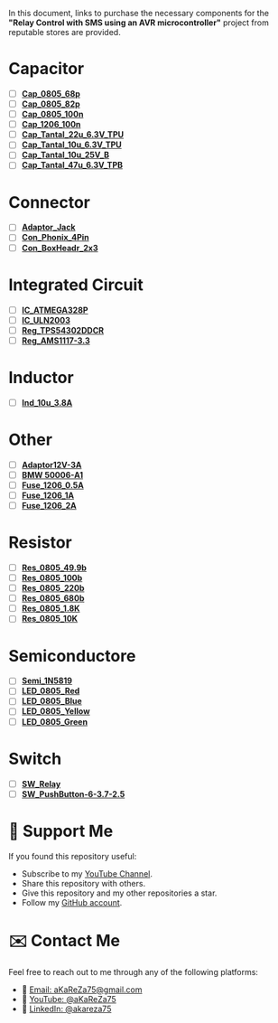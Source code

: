 In this document, links to purchase the necessary components for the **"Relay Control with SMS using an AVR microcontroller"** project from reputable stores are provided.

# Capacitor
- [ ] [**Cap_0805_68p**](https://lionelectronic.ir/products/1954-0805CG680J500NT)
- [ ] [**Cap_0805_82p**](https://mclc.ir/%D8%AE%D8%A7%D8%B2%D9%86-%D8%A7%D8%B3-%D8%A7%D9%85-%D8%AF%DB%8C-82-%D9%BE%DB%8C%DA%A9%D9%88-%D9%81%D8%A7%D8%B1%D8%A7%D8%AF-0805-SMD-82pF.html)
- [ ] [**Cap_0805_100n**](https://lionelectronic.ir/products/2791-CL21B104KBCNNNC)
- [ ] [**Cap_1206_100n**](https://lionelectronic.ir/products/4275-C3216X7R2E104K160AA)
- [ ] [**Cap_Tantal_22u_6.3V_TPU**](https://silmic.ir/product/%D8%AE%D8%A7%D8%B2%D9%86-%D9%BE%D9%84%DB%8C%D9%85%D8%B1-%D8%AC%D8%A7%D9%85%D8%AF-%D8%AA%D8%A7%D9%86%D8%AA%D8%A7%D9%84%DB%8C%D9%88%D9%85-22-%D9%85%DB%8C%DA%A9%D8%B1%D9%88-%D9%81%D8%A7%D8%B1%D8%A7-2/)
- [ ] [**Cap_Tantal_10u_6.3V_TPU**](https://silmic.ir/product/%d8%ae%d8%a7%d8%b2%d9%86-%d9%be%d9%84%db%8c%d9%85%d8%b1-%d8%ac%d8%a7%d9%85%d8%af-%d8%aa%d8%a7%d9%86%d8%aa%d8%a7%d9%84%db%8c%d9%88%d9%85-47-%d9%85%db%8c%da%a9%d8%b1%d9%88-%d9%81%d8%a7%d8%b1%d8%a7/)
- [ ] [**Cap_Tantal_10u_25V_B**](https://roboeq.ir/products/detail/0301387/%D8%AE%D8%A7%D8%B2%D9%86-%D8%AA%D8%A7%D9%86%D8%AA%D8%A7%D9%84%DB%8C%D9%88%D9%85-10-%D9%85%DB%8C%DA%A9%D8%B1%D9%88-%D9%81%D8%A7%D8%B1%D8%A7%D8%AF-25-%D9%88%D9%84%D8%AA-SMD-%D8%B3%D8%A7%DB%8C%D8%B2-B/)
- [ ] [**Cap_Tantal_47u_6.3V_TPB**](https://silmic.ir/product/%D8%AE%D8%A7%D8%B2%D9%86-%D8%AA%D8%A7%D9%86%D8%AA%D8%A7%D9%84%DB%8C%D9%88%D9%85-47-%D9%85%DB%8C%DA%A9%D8%B1%D9%88-%D9%81%D8%A7%D8%B1%D8%A7%D8%AF-6-3-%D9%88%D9%84%D8%AA-2/)

# Connector
- [ ] [**Adaptor_Jack**](https://lionelectronic.ir/products/4704-DC005)
- [ ] [**Con_Phonix_4Pin**](https://ickala.com/phonix-508-right/20670-phoenix-4pin-right.html?search_query=%D9%81%D9%88%D9%86%DB%8C%DA%A9%D8%B3&results=65)  
- [ ] [**Con_BoxHeadr_2x3**](https://ickala.com/box-header-soft/24748-bh6s.html)  

# Integrated Circuit
- [ ] [**IC_ATMEGA328P**](https://lionelectronic.ir/products/293-ATMEGA328P-AU)  
- [ ] [**IC_ULN2003**](https://lionelectronic.ir/products/1506-ULN2003D1013TR)  
- [ ] [**Reg_TPS54302DDCR**](https://lionelectronic.ir/products/2487-TPS54302DDCR)
- [ ] [**Reg_AMS1117-3.3**](https://lionelectronic.ir/products/868-AMS1117-3.3)

# Inductor
- [ ] [**Ind_10u_3.8A**](https://lionelectronic.ir/products/4357-SPM6530T-100M)

# Other
- [ ] [**Adaptor12V-3A**](https://eshop.eca.ir/%D8%A2%D8%AF%D8%A7%D9%BE%D8%AA%D9%88%D8%B1/1596-%D8%A2%D8%AF%D8%A7%D9%BE%D8%AA%D9%88%D8%B1-12-%D9%88%D9%84%D8%AA-3-%D8%A2%D9%85%D9%BE%D8%B1-%D8%A8%DB%8C%D9%86-%D8%B1%D8%A7%D9%87%DB%8C-12v-3a.html)
- [ ] [**BMW 50006-A1**](https://eshop.eca.ir/%D8%AC%D8%B9%D8%A8%D9%87-%D8%A8%D8%B1%D8%AF-%D9%88-%D9%85%D8%AF%D8%A7%D8%B1/11600-%D8%AC%D8%B9%D8%A8%D9%87-%D8%A8%D8%B1%D8%AF-%D9%BE%D9%84%D8%A7%D8%B3%D8%AA%DB%8C%DA%A9%DB%8C-%D8%AF%DB%8C%D9%88%D8%A7%D8%B1%DB%8C-%D8%A8%D8%A7-%D9%BE%D9%86%D9%84-lcd-%D9%85%D8%AF%D9%84-bmw-a-%D8%B3%D8%A7%DB%8C%D8%B2-168x107x42mm.html)
- [ ] [**Fuse_1206_0.5A**](https://lionelectronic.ir/products/1891-JFC1206-0500FS-63V-0.5A)  
- [ ] [**Fuse_1206_1A**](https://lionelectronic.ir/products/1892-JFC1206-1100FS-63V-1A)  
- [ ] [**Fuse_1206_2A**](https://lionelectronic.ir/products/1893-JFC1206-1200FS-63V-2A)  

# Resistor
- [ ] [**Res_0805_49.9b**](https://lionelectronic.ir/products/4246-0805W8F499JT5E)
- [ ] [**Res_0805_100b**](https://lionelectronic.ir/products/1561-0805W8J0101T5E)
- [ ] [**Res_0805_220b**](https://lionelectronic.ir/products/1565-SER0805J220R)
- [ ] [**Res_0805_680b**](https://lionelectronic.ir/products/1571-0805W8J0681T5E)
- [ ] [**Res_0805_1.8K**](https://lionelectronic.ir/products/1576-0805W8J0182T5E)
- [ ] [**Res_0805_10K**](https://lionelectronic.ir/products/1585-SCR0805J10K)

# Semiconductore
- [ ] [**Semi_1N5819**](https://ickala.com/schottky-diode/19203-1n5819-smd.html) 
- [ ] [**LED_0805_Red**](https://lionelectronic.ir/products/2207-XL-2012SURC)  
- [ ] [**LED_0805_Blue**](https://lionelectronic.ir/products/3268-XL-2012UBC)  
- [ ] [**LED_0805_Yellow**](https://lionelectronic.ir/products/3267-XL-2012UYC)  
- [ ] [**LED_0805_Green**](https://lionelectronic.ir/products/3265-XL-2012SYGC) 

# Switch
- [ ] [**SW_Relay**](https://ickala.com/12v-relay/25375-hls8-22f-dc12v-c.html)  
- [ ] [**SW_PushButton-6-3.7-2.5**](https://ickala.com/micro-switch/18903-tactile-switch-2ps-6-37-25.html)  

# 🌟 Support Me
If you found this repository useful:
- Subscribe to my [YouTube Channel](https://www.youtube.com/@aKaReZa75).
- Share this repository with others.
- Give this repository and my other repositories a star.
- Follow my [GitHub account](https://github.com/aKaReZa75).

# ✉️ Contact Me
Feel free to reach out to me through any of the following platforms:
- 📧 [Email: aKaReZa75@gmail.com](mailto:aKaReZa75@gmail.com)
- 🎥 [YouTube: @aKaReZa75](https://www.youtube.com/@aKaReZa75)
- 💼 [LinkedIn: @akareza75](https://www.linkedin.com/in/akareza75)
